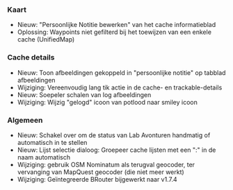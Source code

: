 ### Kaart
- Nieuw: "Persoonlijke Notitie bewerken" van het cache informatieblad
- Oplossing: Waypoints niet gefilterd bij het toewijzen van een enkele cache (UnifiedMap)

### Cache details
- Nieuw: Toon afbeeldingen gekoppeld in "persoonlijke notitie" op tabblad afbeeldingen
- Wijziging: Vereenvoudig lang tik actie in de cache- en trackable-details
- Nieuw: Soepeler schalen van log afbeeldingen
- Wijziging: Wijzig "gelogd" icoon van potlood naar smiley icoon

### Algemeen
- Nieuw: Schakel over om de status van Lab Avonturen handmatig of automatisch in te stellen
- Nieuw: Lijst selectie dialoog: Groepeer cache lijsten met een ":" in de naam automatisch
- Wijziging: gebruik OSM Nominatum als terugval geocoder, ter vervanging van MapQuest geocoder (die niet meer werkt)
- Wijziging: Geïntegreerde BRouter bijgewerkt naar v1.7.4
